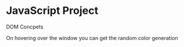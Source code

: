 <h1>JavaScript Project </h1>


<p>DOM Concpets</p>
<p>On hovering over the window  you can get the random color generation</p>

